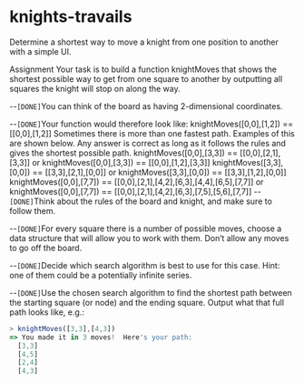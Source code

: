 # knights-travails

Determine a shortest way to move a knight from one position to another with a simple UI.

Assignment
Your task is to build a function knightMoves that shows the shortest possible way to get from one square to another by outputting all squares the knight will stop on along the way.

--`[DONE]`You can think of the board as having 2-dimensional coordinates.

--`[DONE]`Your function would therefore look like:
knightMoves([0,0],[1,2]) == [[0,0],[1,2]]
Sometimes there is more than one fastest path. Examples of this are shown below. Any answer is correct as long as it follows the rules and gives the shortest possible path.
knightMoves([0,0],[3,3]) == [[0,0],[2,1],[3,3]] or knightMoves([0,0],[3,3]) == [[0,0],[1,2],[3,3]]
knightMoves([3,3],[0,0]) == [[3,3],[2,1],[0,0]] or knightMoves([3,3],[0,0]) == [[3,3],[1,2],[0,0]]
knightMoves([0,0],[7,7]) == [[0,0],[2,1],[4,2],[6,3],[4,4],[6,5],[7,7]] or knightMoves([0,0],[7,7]) == [[0,0],[2,1],[4,2],[6,3],[7,5],[5,6],[7,7]]
--`[DONE]`Think about the rules of the board and knight, and make sure to follow them.

--`[DONE]`For every square there is a number of possible moves, choose a data structure that will allow you to work with them. Don’t allow any moves to go off the board.

--`[DONE]`Decide which search algorithm is best to use for this case. Hint: one of them could be a potentially infinite series.

--`[DONE]`Use the chosen search algorithm to find the shortest path between the starting square (or node) and the ending square. Output what that full path looks like, e.g.:

```javascript
> knightMoves([3,3],[4,3])
=> You made it in 3 moves!  Here's your path:
  [3,3]
  [4,5]
  [2,4]
  [4,3]
```
